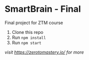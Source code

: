 # SmartBrain - Final
Final project for ZTM course


1. Clone this repo
2. Run `npm install`
3. Run `npm start`

*visit https://zerotomastery.io/ for more*
